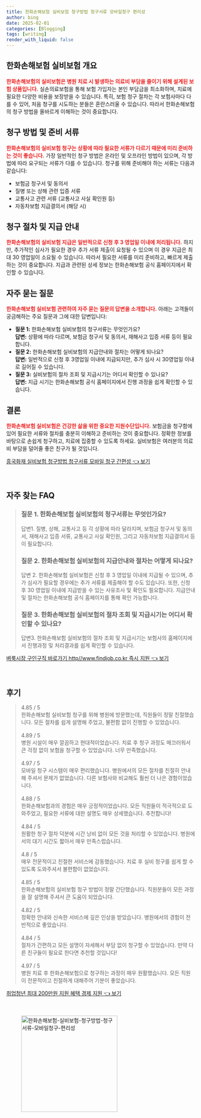 ```yaml
---
title: 한화손해보험 실비보험 청구방법 청구서류 모바일청구 편리성
author: bing
date: 2025-02-01
categories: [Blogging]
tags: [writing]
render_with_liquid: false
---
```



<h2 id='한화손해보험 실비보험 개요'>한화손해보험 실비보험 개요</h2>

<p><b><span style="color: #ee2323;">한화손해보험의 실비보험은 병원 치료 시 발생하는 의료비 부담을 줄이기 위해 설계된 보험 상품입니다.</span></b> 실손의료보험을 통해 보험 가입자는 본인 부담금을 최소화하며, 치료에 필요한 다양한 비용을 보장받을 수 있습니다. 특히, 보험 청구 절차는 각 보험사마다 다를 수 있어, 처음 청구를 시도하는 분들은 혼란스러울 수 있습니다. 따라서 한화손해보험의 청구 방법을 올바르게 이해하는 것이 중요합니다.</p>

<h2 id='청구 방법 및 준비 서류'>청구 방법 및 준비 서류</h2>

<p><b><span style="color: #ee2323;">한화손해보험의 실비보험 청구는 상황에 따라 필요한 서류가 다르기 때문에 미리 준비하는 것이 좋습니다.</span></b> 가장 일반적인 청구 방법은 온라인 및 오프라인 방법이 있으며, 각 방법에 따라 요구되는 서류가 다를 수 있습니다. 청구를 위해 준비해야 하는 서류는 다음과 같습니다:</p>

<ul>
    <li>보험금 청구서 및 동의서</li>
    <li>질병 또는 상해 관련 입증 서류</li>
    <li>교통사고 관련 서류 (교통사고 사실 확인원 등)</li>
    <li>자동차보험 지급결의서 (해당 시)</li>
</ul>

<h2 id='청구 절차 및 지급 안내'>청구 절차 및 지급 안내</h2>

<p><b><span style="color: #ee2323;">한화손해보험의 실비보험 지급은 일반적으로 신청 후 3 영업일 이내에 처리됩니다.</span></b> 하지만, 추가적인 심사가 필요한 경우 추가 서류 제출이 요청될 수 있으며 이 경우 지급은 최대 30 영업일이 소요될 수 있습니다. 따라서 필요한 서류를 미리 준비하고, 빠르게 제출하는 것이 중요합니다. 지급과 관련된 상세 정보는 한화손해보험 공식 홈페이지에서 확인할 수 있습니다.</p>

<h2 id='자주 묻는 질문'>자주 묻는 질문</h2>

<p><b><span style="color: #ee2323;">한화손해보험 실비보험 관련하여 자주 묻는 질문의 답변을 소개합니다.</span></b> 아래는 고객들이 궁금해하는 주요 질문과 그에 대한 답변입니다:</p>

<ul>
    <li><b>질문 1:</b> 한화손해보험 실비보험의 청구서류는 무엇인가요?<br>
    <b>답변:</b> 상황에 따라 다르며, 보험금 청구서 및 동의서, 재해사고 입증 서류 등이 필요합니다.</li>
    <li><b>질문 2:</b> 한화손해보험 실비보험의 지급안내와 절차는 어떻게 되나요?<br>
    <b>답변:</b> 일반적으로 신청 후 3영업일 이내에 지급되지만, 추가 심사 시 30영업일 이내로 길어질 수 있습니다.</li>
    <li><b>질문 3:</b> 실비보험의 절차 조회 및 지급시기는 어디서 확인할 수 있나요?<br>
    <b>답변:</b> 지급 시기는 한화손해보험 공식 홈페이지에서 진행 과정을 쉽게 확인할 수 있습니다.</li>
</ul>

<h2 id='결론'>결론</h2>

<p><b><span style="color: #ee2323;">한화손해보험 실비보험은 건강한 삶을 위한 중요한 지원수단입니다.</span></b> 보험금을 청구함에 있어 필요한 서류와 절차를 충분히 이해하고 준비하는 것이 중요합니다. 정확한 정보를 바탕으로 손쉽게 청구하고, 치료에 집중할 수 있도록 하세요. 실비보험은 여러분의 의료비 부담을 덜어줄 좋은 친구가 될 것입니다.</p>


<p><a class="click-button" title="흥국화재 실비보험 청구방법 청구서류 모바일 청구 간편성" href="https://blackassets.github.io/posts/%ED%9D%A5%EA%B5%AD%ED%99%94%EC%9E%AC-%EC%8B%A4%EB%B9%84%EB%B3%B4%ED%97%98-%EC%B2%AD%EA%B5%AC%EB%B0%A9%EB%B2%95-%EC%B2%AD%EA%B5%AC%EC%84%9C%EB%A5%98-%EB%AA%A8%EB%B0%94%EC%9D%BC-%EC%B2%AD%EA%B5%AC-%EA%B0%84%ED%8E%B8%EC%84%B1/" rel="dofollow">흥국화재 실비보험 청구방법 청구서류 모바일 청구 간편성 👈 보기</a></p><br>
<h2 id='자주_찾는_FAQ'>자주 찾는 FAQ</h2>
<div itemscope="" itemtype="https://schema.org/FAQPage"> 
<blockquote> 
<div itemscope="" itemprop="mainEntity" itemtype="https://schema.org/Question"> 
<h3 itemprop="name">질문 1. 한화손해보험 실비보험의 청구서류는 무엇인가요?</h3> 
<div itemscope="" itemprop="acceptedAnswer" itemtype="https://schema.org/Answer"> 
<span itemprop="text"> 
<p>답변1. 질병, 상해, 교통사고 등 각 상황에 따라 달라지며, 보험금 청구서 및 동의서, 재해사고 입증 서류, 교통사고 사실 확인원, 그리고 자동차보험 지급결의서 등이 필요합니다.</p> 
</span> 
</div> 
</div> 
<div itemscope="" itemprop="mainEntity" itemtype="https://schema.org/Question"> 
<h3 itemprop="name">질문 2. 한화손해보험 실비보험의 지급안내와 절차는 어떻게 되나요?</h3> 
<div itemscope="" itemprop="acceptedAnswer" itemtype="https://schema.org/Answer"> 
<span itemprop="text"> 
<p>답변 2. 한화손해보험 실비보험은 신청 후 3 영업일 이내에 지급될 수 있으며, 추가 심사가 필요할 경우에는 추가 서류를 제출해야 할 수도 있습니다. 또한, 신청 후 30 영업일 이내에 지급받을 수 있는 사유조사 및 확인도 필요합니다. 지급안내 및 절차는 한화손해보험 공식 홈페이지를 통해 확인 가능합니다.</p> 
</span> 
</div> 
</div> 
<div itemscope="" itemprop="mainEntity" itemtype="https://schema.org/Question"> 
<h3 itemprop="name">질문 3. 한화손해보험 실비보험의 절차 조회 및 지급시기는 어디서 확인할 수 있나요?</h3> 
<div itemscope="" itemprop="acceptedAnswer" itemtype="https://schema.org/Answer"> 
<span itemprop="text"> 
<p>답변3. 한화손해보험 실비보험의 절차 조회 및 지급시기는 보험사의 홈페이지에서 진행과정 및 처리결과를 쉽게 확인할 수 있습니다.</p> 
</span> 
</div> 
</div> 
</blockquote> 
</div>
<p><a class="click-button" title="벼룩시장 구인구직 바로가기 http//www.findjob.co.kr 즉시 지원" href="https://blackassets.github.io/posts/%EB%B2%BC%EB%A3%A9%EC%8B%9C%EC%9E%A5-%EA%B5%AC%EC%9D%B8%EA%B5%AC%EC%A7%81-%EB%B0%94%EB%A1%9C%EA%B0%80%EA%B8%B0-httpwww.findjob.co.kr-%EC%A6%89%EC%8B%9C-%EC%A7%80%EC%9B%90/" rel="dofollow">벼룩시장 구인구직 바로가기 http//www.findjob.co.kr 즉시 지원 👈 보기</a></p><br>
<h2 id='후기'>후기</h2>
<div itemscope itemtype="https://schema.org/Product">
  <blockquote>
  <div itemprop="review" itemscope itemtype="https://schema.org/Review">
      <div itemprop="reviewRating" itemscope itemtype="https://schema.org/Rating"> <span itemprop="ratingValue">4.85</span> / <span itemprop="bestRating">5</span> </div>
      <span itemprop="reviewBody">한화손해보험 실비보험 청구를 위해 병원에 방문했는데, 직원들이 정말 친절했습니다. 모든 절차를 쉽게 설명해 주었고, 불편함 없이 진행할 수 있었습니다.</span>
  </div>
  <br>
  <div itemprop="review" itemscope itemtype="https://schema.org/Review">
      <div itemprop="reviewRating" itemscope itemtype="https://schema.org/Rating"> <span itemprop="ratingValue">4.89</span> / <span itemprop="bestRating">5</span> </div>
      <span itemprop="reviewBody">병원 시설이 매우 깔끔하고 현대적이었습니다. 치료 후 청구 과정도 매끄러워서 큰 걱정 없이 보험을 청구할 수 있었습니다. 너무 만족했습니다.</span>
  </div>
  <br>
  <div itemprop="review" itemscope itemtype="https://schema.org/Review">
      <div itemprop="reviewRating" itemscope itemtype="https://schema.org/Rating"> <span itemprop="ratingValue">4.97</span> / <span itemprop="bestRating">5</span> </div>
      <span itemprop="reviewBody">모바일 청구 시스템이 매우 편리했습니다. 병원에서의 모든 절차를 친절히 안내해 주셔서 문제가 없었습니다. 다른 보험사와 비교해도 훨씬 더 나은 경험이었습니다.</span>
  </div>
  <br>
  <div itemprop="review" itemscope itemtype="https://schema.org/Review">
      <div itemprop="reviewRating" itemscope itemtype="https://schema.org/Rating"> <span itemprop="ratingValue">4.88</span> / <span itemprop="bestRating">5</span> </div>
      <span itemprop="reviewBody">한화손해보험과의 경험은 매우 긍정적이었습니다. 모든 직원들이 적극적으로 도와주었고, 필요한 서류에 대한 설명도 매우 상세했습니다. 추천합니다!</span>
  </div>
  <br>
  <div itemprop="review" itemscope itemtype="https://schema.org/Review">
      <div itemprop="reviewRating" itemscope itemtype="https://schema.org/Rating"> <span itemprop="ratingValue">4.84</span> / <span itemprop="bestRating">5</span> </div>
      <span itemprop="reviewBody">원활한 청구 절차 덕분에 시간 낭비 없이 모든 것을 처리할 수 있었습니다. 병원에서의 대기 시간도 짧아서 매우 만족스럽습니다.</span>
  </div>
  <br>
  <div itemprop="review" itemscope itemtype="https://schema.org/Review">
      <div itemprop="reviewRating" itemscope itemtype="https://schema.org/Rating"> <span itemprop="ratingValue">4.8</span> / <span itemprop="bestRating">5</span> </div>
      <span itemprop="reviewBody">매우 전문적이고 친절한 서비스에 감동했습니다. 치료 후 실비 청구를 쉽게 할 수 있도록 도와주셔서 불편함이 없었습니다.</span>
  </div>
  <br>
  <div itemprop="review" itemscope itemtype="https://schema.org/Review">
      <div itemprop="reviewRating" itemscope itemtype="https://schema.org/Rating"> <span itemprop="ratingValue">4.85</span> / <span itemprop="bestRating">5</span> </div>
      <span itemprop="reviewBody">한화손해보험의 실비보험 청구 방법이 정말 간단했습니다. 직원분들이 모든 과정을 잘 설명해 주셔서 큰 도움이 되었습니다.</span>
  </div>
  <br>
  <div itemprop="review" itemscope itemtype="https://schema.org/Review">
      <div itemprop="reviewRating" itemscope itemtype="https://schema.org/Rating"> <span itemprop="ratingValue">4.82</span> / <span itemprop="bestRating">5</span> </div>
      <span itemprop="reviewBody">정확한 안내와 신속한 서비스에 깊은 인상을 받았습니다. 병원에서의 경험이 전반적으로 좋았습니다.</span>
  </div>
  <br>
  <div itemprop="review" itemscope itemtype="https://schema.org/Review">
      <div itemprop="reviewRating" itemscope itemtype="https://schema.org/Rating"> <span itemprop="ratingValue">4.84</span> / <span itemprop="bestRating">5</span> </div>
      <span itemprop="reviewBody">절차가 간편하고 모든 설명이 자세해서 부담 없이 청구할 수 있었습니다. 만약 다른 친구들이 필요로 한다면 추천할 것입니다!</span>
  </div>
  <br>
  <div itemprop="review" itemscope itemtype="https://schema.org/Review">
      <div itemprop="reviewRating" itemscope itemtype="https://schema.org/Rating"> <span itemprop="ratingValue">4.97</span> / <span itemprop="bestRating">5</span> </div>
      <span itemprop="reviewBody">병원 치료 후 한화손해보험으로 청구하는 과정이 매우 원활했습니다. 모든 직원이 전문적이고 친절하게 대해주어 기분이 좋았습니다.</span>
  </div>
  </blockquote>
</div>
<p><a class="click-button" title="취업청년 최대 200만원 지원 혜택 경제 지원" href="https://blackassets.github.io/posts/%EC%B7%A8%EC%97%85%EC%B2%AD%EB%85%84-%EC%B5%9C%EB%8C%80-200%EB%A7%8C%EC%9B%90-%EC%A7%80%EC%9B%90-%ED%98%9C%ED%83%9D-%EA%B2%BD%EC%A0%9C-%EC%A7%80%EC%9B%90/" rel="dofollow">취업청년 최대 200만원 지원 혜택 경제 지원 👈 보기</a></p><br>
<figure class="image"><img src="https://blackassets.github.io/assets/img/thumbnail/한화손해보험-실비보험-청구방법-청구서류-모바일청구-편리성.webp" alt="한화손해보험-실비보험-청구방법-청구서류-모바일청구-편리성" width="256" height="256"></figure>
